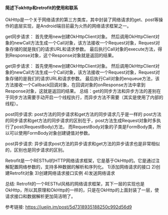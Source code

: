 #### 简述下okhttp和retrofit的使用和联系

OkHttp是一个关于网络请求的第三方类库，其中封装了网络请求的get、post等操作的底层实现，是Android端目前最为火热的网络请求框架之一。

get同步请求：
首先使用new创建OkHttpClient对象。
然后调用OkHttpClient对象的newCall方法生成一个Call对象，该方法接收一个Request对象，Request对象存储的就是我们的请求URL和请求参数。
最后执行Call对象的execute方法，得到Response对象，这个Response对象就是返回的结果。

get异步请求：
首先使用new创建OkHttpClient对象。
然后调用OkHttpClient对象的newCall方法生成一个Call对象，该方法接收一个Request对象，Request对象存储的是我们的请求URL和请求参数。
最后执行Call对象的enqueue方法，该方法接收一个Callback回调对象，在回调对象的onResponse方法中拿到Response对象，这就是返回的结果。
总结：get的同步方法和异步方法的差别在于同步方法需要手动开启一个线程执行，而异步方法不需要（其实是使用了内部的线程）。

post同步请求:
post方法的同步请求和get方法的同步请求几乎是一样的
post方法的同步请求和get方法的同步请求的区别在于，post方法生成Request对象时多执行了post(RequestBody)方法，
而RequestBody对象的子类是FormBody类，所以可以使用FormBody对象创建键值对参数。

post异步请求:
异步请求post方法的异步请求和get方法的异步请求也是非常相似的，区别也是同步请求的区别。

Retrofit是一个RESTful的HTTP网络请求框架，它是基于OkHttp的。它是通过注解配置网络参数的，支持多种数据的解析和序列化。
1)添加网络请求的接口
2)创建Retrofit对象
3)创建网络请求接口实例
4)发送网络请求

总结:
Retrofit的一个RESTful风格的网络请求框架，其下一层的实现也是OkHttp，所以其原理和OkHttp的一样的，只是在OkHttp的上面封装了一层，使请求接口和数据解析更加简洁明了。

参考链接:
https://juejin.im/post/5d7318935188250c992d56d9